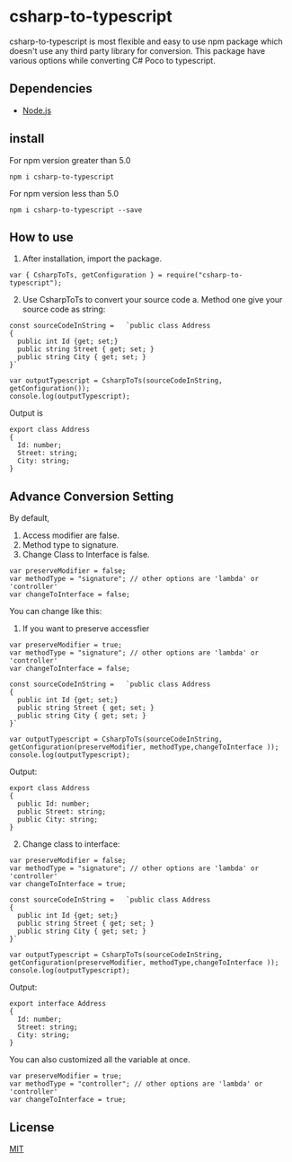 # csharp-to-typescript

csharp-to-typescript is most flexible and easy to use npm package which doesn't use any third party library for conversion. This package have various options while converting C# Poco to typescript.

## Dependencies

- [Node.js](https://nodejs.org/en/download/)

## install

For npm version greater than 5.0

```
npm i csharp-to-typescript
```

For npm version less than 5.0

```
npm i csharp-to-typescript --save
```

## How to use

1. After installation, import the package.

```
var { CsharpToTs, getConfiguration } = require("csharp-to-typescript");
```

2. Use CsharpToTs to convert your source code
   a. Method one give your source code as string:

```
const sourceCodeInString =   `public class Address
{
  public int Id {get; set;}
  public string Street { get; set; }
  public string City { get; set; }
}`

var outputTypescript = CsharpToTs(sourceCodeInString, getConfiguration());
console.log(outputTypescript);
```

Output is

```
export class Address
{
  Id: number;
  Street: string;
  City: string;
}

```

## Advance Conversion Setting

By default,

1. Access modifier are false.
2. Method type to signature.
3. Change Class to Interface is false.

```
var preserveModifier = false;
var methodType = "signature"; // other options are 'lambda' or 'controller'
var changeToInterface = false;
```

You can change like this:

1. If you want to preserve accessfier

```
var preserveModifier = true;
var methodType = "signature"; // other options are 'lambda' or 'controller'
var changeToInterface = false;

const sourceCodeInString =   `public class Address
{
  public int Id {get; set;}
  public string Street { get; set; }
  public string City { get; set; }
}`

var outputTypescript = CsharpToTs(sourceCodeInString, getConfiguration(preserveModifier, methodType,changeToInterface ));
console.log(outputTypescript);

```

Output:

```
export class Address
{
  public Id: number;
  public Street: string;
  public City: string;
}
```

2. Change class to interface:

```
var preserveModifier = false;
var methodType = "signature"; // other options are 'lambda' or 'controller'
var changeToInterface = true;

const sourceCodeInString =   `public class Address
{
  public int Id {get; set;}
  public string Street { get; set; }
  public string City { get; set; }
}`

var outputTypescript = CsharpToTs(sourceCodeInString, getConfiguration(preserveModifier, methodType,changeToInterface ));
console.log(outputTypescript);

```

Output:

```
export interface Address
{
  Id: number;
  Street: string;
  City: string;
}
```

You can also customized all the variable at once.

```
var preserveModifier = true;
var methodType = "controller"; // other options are 'lambda' or 'controller'
var changeToInterface = true;
```

## License

[MIT](LICENSE)
